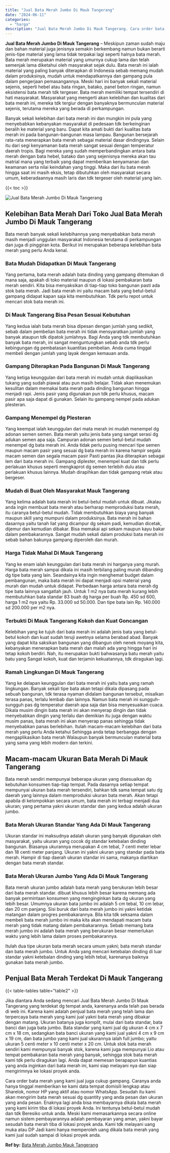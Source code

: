 ```yaml
---
title: "Jual Bata Merah Jumbo Di Mauk Tangerang"
date: "2024-06-11"
categories: 
  - "harga"
description: "Jual Bata Merah Jumbo Di Mauk Tangerang. Cara order bata merah yang kami jual juga cukup gampang. Caranya anda hanya tinggal memberikan ke kami data tempat d..."
---
```


**Jual Bata Merah Jumbo Di Mauk Tangerang** – Meskipun zaman sudah maju dan bahan material juga jenisnya semakin berkembang namun bukan berarti jenis-tipe material yang lama tidak terpakai lagi seperti halnya bata merah. Bata merah merupakan material yang umurnya cukup lama dan telah semenjak lama diketahui oleh masyarakat sejak dulu. Bata merah ini ialah material yang paling banyak diterapkan di Indonesia sebab memang mudah dalam produksinya, mudah untuk mendapatkannya dan gampang pula dalam pengerjaan pemasangannya. Meski hari ini banyak sekali material sejenis, seperti hebel atau bata ringan, batako, panel beton ringan, namun eksistensi bata merah tdk tergeser. Bata merah memiliki tempat tersendiri di hati masyarakat. Masyarakat yang mengerti akan kelebihan dan kualitas dari bata merah ini, mereka tdk tergiur dengan banyaknya bermunculan material sejenis, terutama mereka yang berada di perkampungan.

Banyak sekali kelebihan dari bata merah ini dan mungkin ini pula yang menyebabkan kebanyakan masyarakat di pedesaan tdk berkeinginan beralih ke material yang baru. Dapat kita amati bukti dari kualitas bata merah ini pada bangunan-bangunan masa lampau. Bangunan bersejarah rata-rata menerapkan bata merah sebagai material dasar dindingnya. Selain itu dari segi kenyamanan bata merah sangat sesuai dengan temperatur daerah tropis. Bagi mereka yang sudah memperbandingkan antara bata merah dengan bata hebel, batako dan yang sejenisnya mereka akan tau matrial mana yang terbaik yang dapat memberikan kenyamanan dan keamanan serta nilai keindahan yang tinggi. Maka dari itu bata merah hingga saat ini masih eksis, tetap dibutuhkan oleh masyarakat secara umum, keberadaannya masih laris dan tdk tergeser oleh material yang lain.

{{< toc >}}

![Jual Bata Merah Jumbo Di Mauk Tangerang](/images/jual-bata-merah-30.png)

## Kelebihan Bata Merah Dari Toko Jual Bata Merah Jumbo Di Mauk Tangerang

Bata merah banyak sekali kelebihannya yang menyebabkan bata merah masih menjadi unggulan masyarakat Indonesia terutama di perkampungan dan juga di pinggiran kota. Berikut ini merupakan beberapa kelebihan bata merah yang perlu Anda kenal.

### Bata Mudah Didapatkan Di Mauk Tangerang

Yang pertama, bata merah adalah bata dinding yang gampang ditemukan di mana saja, apakah di toko material maupun di lokasi pembakaran bata merah sendiri. Kita bisa menyaksikan di tiap-tiap toko bangunan pasti ada stok bata merah. Jadi bata merah ini yaitu macam bata yang betul-betul gampang didapat kapan saja kita membutuhkan. Tdk perlu repot untuk mencari stok bata merah ini.

### Di Mauk Tangerang Bisa Pesan Sesuai Kebutuhan

Yang kedua ialah bata merah bisa dipesan dengan jumlah yang sedikit, sebab dalam pembelian bata merah ini tidak mensyaratkan jumlah yang banyak ataupun tdk dipatok jumlahnya. Bagi Anda yang tdk membutuhkan banyak bata merah, ini sangat menguntungkan sebab anda tdk perlu kebingungan dg pembatasan kuantitas pembelian. Anda cuma tinggal membeli dengan jumlah yang layak dengan kemauan anda.

### Gampang Diterapkan Pada Bangunan Di Mauk Tangerang

Yang ketiga keunggulan dari bata merah ini mudah untuk diaplikasikan tukang yang sudah piawai atau pun masih belajar. Tidak akan menemukan kesulitan dalam memakai bata merah pada dinding bangunan hingga menjadi rapi. Jenis pasir yang digunakan pun tdk perlu khusus, macam pasir apa saja dapat di gunakan. Selain itu gampang nempel pada adukan plesteran.

### Gampang Menempel dg Plesteran

Yang keempat ialah keunggulan dari mata merah ini mudah menempel dg adonan semen semen. Bata merah yaitu jenis bata yang sangat serasi dg adukan semen apa saja. Campuran adonan semen betul-betul mudah menempel dg bata merah ini. Anda tidak perlu pusing mencari tipe semen maupun macam pasir yang sesuai dg bata merah ini karena hampir segala macam semen dan segala macam pasir Pasti pantas jika diterapkan sebagai lem dari bata merah ini. Gampang diplester, menempel kuat dan tdk perlu perlakuan khusus seperti mengkaprot dg semen terlebih dulu atau perlakuan khusus lainnya. Mudah dirapihkan dan tidak gampang retak atau bergeser.

### Mudah di Buat Oleh Masyarakat Mauk Tangerang

Yang kelima adalah bata merah ini betul-betul mudah untuk dibuat. Jikalau anda ingin membuat bata merah atau berharap memproduksi bata merah, itu caranya betul-betul mudah. Tidak membutuhkan biaya yang banyak maupun skill yang mumpuni dalam produksinya. Bata merah ini bahan dasarnya yaitu tanah liat yang dicampur dg sekam padi, kemudian dicetak, dijemur dan kemudian dibakar. Bisa memakai api sekam maupun kayu bakar dalam pembakarannya. Sangat mudah sekali dalam produksi bata merah ini sebab bahan bakunya gampang diperoleh dan murah.

### Harga Tidak Mahal Di Mauk Tangerang

Yang ke enam ialah keunggulan dari bata merah ini harganya yang murah. Harga bata merah sampai dikala ini masih terbilang paling murah dibanding dg tipe bata yang lain. Seandainya kita ingin menghemat budget dalam pembangunan, maka bata merah ini dapat menjadi opsi material yang murah dan mudah untuk didapat. Perbedaan harga antara bata merah dg tipe bata lainnya sangatlah jauh. Untuk 1 m2 nya bata merah kurang lebih membutuhkan bata standar 83 buah dg harga per buah Rp. 450 sd 600, harga 1 m2 nya yaitu Rp. 33.000 sd 50.000. Dan tipe bata lain Rp. 140.000 sd 200.000 per m2 nya.

### Terbukti Di Mauk Tangerang Kokoh dan Kuat Goncangan

Kelebihan yang ke tujuh dari bata merah ini adalah jenis bata yang betul-betul kokoh dan kuat sudah teruji awetnya selama berabad abad. Banyak yang dapat kita saksikan bangunan yang dibangun oleh nenek moyang kita, kebanyakan menerapkan bata merah dan malah ada yang hingga hari ini tetap kokoh berdiri. Nah, itu merupakan bukti bahwasanya batu merah yaitu batu yang Sangat kokoh, kuat dan terjamin kekuatannya, tdk diragukan lagi.

### Ramah Lingkungan Di Mauk Tangerang

Yang ke delapan keunggulan dari bata merah ini yaitu bata yang ramah lingkungan. Banyak sekali tipe bata akan tetapi dikala dipasang pada sebuah bangunan, tdk terasa nyaman didalam bangunan tersebut, misalkan terasa panas, terlalu lembab dan lainnya. Namun bata merah ini sungguh-sungguh pas dg temperatur daerah apa saja dan bisa menyesuaikan cuaca. Dikala musim dingin bata merah ini akan menyerap dingin dan tidak menyebabkan dingin yang terlalu dan demikian itu juga dengan waktu musim panas, bata merah ini akan menyerap panas sehingga tidak menyebabkan panas berlebihan. Itulah macam-macam kelebihan dari bata merah yang perlu Anda ketahui Sehingga anda tetap berbangga dengan mengaplikasikan bata merah Walaupun banyak bermunculan material bata yang sama yang lebih modern dan terkini.

## Macam-macam Ukuran Bata Merah Di Mauk Tangerang

Bata merah sendiri mempunyai beberapa ukuran yang disesuaikan dg kebutuhan konsumen tiap-tiap tempat. Pada dasarnya setiap tempat mempunyai ukuran bata merah tersendiri, bahkan tdk sama tempat satu dg daerah yang lainnya dalam memproduksi ukuran bata merah. Akan tetapi apabila di kelompokkan secara umum, bata merah ini terbagi menjadi dua ukuran; yang pertama yakni ukuran standar dan yang kedua adalah ukuran jumbo.

### Bata Merah Ukuran Standar Yang Ada Di Mauk Tangerang

Ukuran standar ini maksudnya adalah ukuran yang banyak digunakan oleh masyarakat, yaitu ukuran yang cocok dg standar ketebalan dinding bangunan. Biasanya ukurannya merupakan 4 cm tebal, 7 centi meter lebar dan 18 centi meter panjang. Ukuran ini yakni ukuran yang standar pada bata merah. Hampir di tiap daerah ukuran standar ini sama, makanya diartikan dengan bata merah standar.

### Bata Merah Ukuran Jumbo Yang Ada Di Mauk Tangerang

Bata merah ukuran jumbo adalah bata merah yang berukuran lebih besar dari bata merah standar. dibuat khusus lebih besar karena memang ada banyak permintaan konsumen yang menginginkan bata dg ukuran yang lebih besar. Umumnya ukuran bata jumbo ini adalah 5 cm tebal, 10 cm lebar, dan 20 cm panjang. Sisi buruk dari bata merah jumbo ini yakni ketidak matangan dalam progres pembakarannya. Bila kita tdk seksama dalam membeli bata merah jumbo ini maka kita akan mendapati macam bata merah yang tidak matang dalam pembakarannya. Sebab memang bata merah jumbo ini adalah bata merah yang berukuran besar memerlukan waktu yang lebih lama dalam proses pembakarannya.

Itulah dua tipe ukuran bata merah secara umum yakni; bata merah standar dan bata merah jumbo. Untuk Anda yang mencari ketebalan dinding di luar standar yakni ketebalan dinding yang lebih tebal, karenanya baiknya gunakan bata merah jumbo.

## Penjual Bata Merah Terdekat Di Mauk Tangerang

{{< table-tables table="table2" >}}

Jika diantara Anda sedang mencari Jual Bata Merah Jumbo Di Mauk Tangerang yang terdekat dg tempat anda, karenanya anda telah pas berada di web ini. Karena kami adalah penjual bata merah yang telah lama dan terpercaya bata merah yang kami jual yakni bata merah yang dibakar dengan matang. Ukuran batanya juga komplit, mulai dari bata standar, bata banci dan juga bata jumbo. Bata standar yang kami jual dg ukuran 4 cm x 7 cm x 18 cm, sedangkan bata banci ukuran yang kami jual yakni 4 cm x 9 cm x 19 cm, dan bata jumbo yang kami jual ukurannya ialah full jumbo; yaitu ukuran 5 centi meter x 10 centi meter x 20 cm. Untuk stok bata merah sendiri kami mempunyai banyak stok, karena kami juga mempunyai Lio atau tempat pembakaran bata merah yang banyak, sehingga stok bata merah kami tdk perlu diragukan lagi. Anda dapat memesan berapapun kuantias yang anda inginkan dari bata merah ini, kami siap melayani nya dan siap mengirimnya ke lokasi proyek anda.

Cara order bata merah yang kami jual juga cukup gampang. Caranya anda hanya tinggal memberikan ke kami data tempat domisili lengkap atau Sharelok, nomor HP yang aktif atau nomor WhatsApp. Sesudah itu kami akan mengirim bata merah sesuai dg quantity yang anda pesan dan ukuran yang anda pesan. Enaknya lagi anda bisa membayarnya dikala bata merah yang kami kirim tiba di lokasi proyek Anda. Ini tentunya betul-betul mudah dan tdk Beresiko untuk anda. Meski kami memasarkannya secara online namun sistem pembayarannya adalah pembayaran yang aman, yakni bayar sesudah bata merah tiba di lokasi proyek anda. Kami tdk melayani uang muka atau DP Jadi kami hanya memperoleh uang dikala bata merah yang kami jual sudah sampai di lokasi proyek anda.

**Ref by:** [Bata Merah Jumbo Mauk Tangerang](https://id.wikipedia.org/wiki/Bata)
